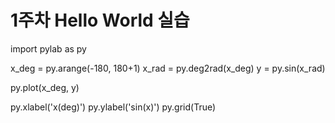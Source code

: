 # 1주차 Hello World 실습
import pylab as py

x_deg = py.arange(-180, 180+1)
x_rad = py.deg2rad(x_deg)
y = py.sin(x_rad)

py.plot(x_deg, y)

py.xlabel('x(deg)')
py.ylabel('sin(x)')
py.grid(True)
 
